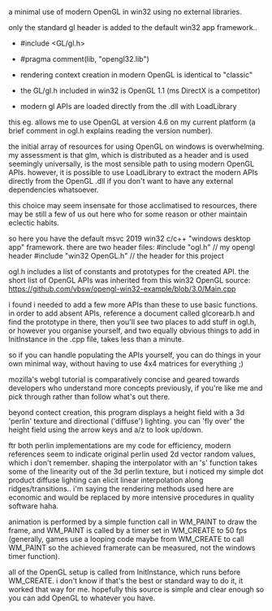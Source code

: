 a minimal use of modern OpenGL in win32 using no external libraries.

only the standard gl header is added to the default win32 app framework..
* #include <GL/gl.h>
* #pragma comment(lib, "opengl32.lib")

* rendering context creation in modern OpenGL is identical to "classic"
* the GL/gl.h included in win32 is OpenGL 1.1 (ms DirectX is a competitor)
* modern gl APIs are loaded directly from the .dll with LoadLibrary

this eg. allows me to use OpenGL at version 4.6 on my current platform (a brief comment in ogl.h explains reading the version number).

the initial array of resources for using OpenGL on windows is overwhelming. my assessment is that glm, which is distributed as a header and is used seemingly universally, is the most sensible path to using modern OpenGL APIs. however, it is possible to use LoadLibrary to extract the modern APIs directly from the OpenGL .dll if you don't want to have any external dependencies whatsoever.

this choice may seem insensate for those acclimatised to resources, there may be still a few of us out here who for some reason or other maintain eclectic habits.


so here you have the default msvc 2019 win32 c/c++ "windows desktop app" framework. there are two header files:
#include "ogl.h"	//	my opengl header
#include "win32 OpenGL.h" //  the header for this project

ogl.h includes a list of constants and prototypes for the created API. the short list of OpenGL APIs was inherited from this win32 OpenGL source:
https://github.com/vbsw/opengl-win32-example/blob/3.0/Main.cpp

i found i needed to add a few more APIs than these to use basic functions. in order to add absent APIs, reference a document called glcorearb.h and find the prototype in there, then you'll see two places to add stuff in ogl.h, or however you organise yourself, and two equally obvious things to add in InitInstance in the .cpp file, takes less than a minute.

so if you can handle populating the APIs yourself, you can do things in your own minimal way, without having to use 4x4 matrices for everything ;)

mozilla's webgl tutorial is comparatively concise and geared towards developers who understand more concepts previously, if you're like me and pick through rather than follow what's out there.


beyond contect creation, this program displays a height field with a 3d 'perlin' texture and directional ('diffuse') lighting. you can 'fly over' the height field using the arrow keys and a/z to look up/down.

ftr both perlin implementations are my code for efficiency, modern references seem to indicate original perlin used 2d vector random values, which i don't remember. shaping the interpolator with an 's' function takes some of the linearity out of the 3d perlin texture, but i noticed my simple dot product diffuse lighting can elicit linear interpolation along ridges/transitions.. i'm saying the rendering methods used here are economic and would be replaced by more intensive procedures in quality software haha.

animation is performed by a simple function call in WM_PAINT to draw the frame, and WM_PAINT is called by a timer set in WM_CREATE to 50 fps (generally, games use a looping code maybe from WM_CREATE to call WM_PAINT so the achieved framerate can be measured, not the windows timer function).

all of the OpenGL setup is called from InitInstance, which runs before WM_CREATE. i don't know if that's the best or standard way to do it, it worked that way for me. hopefully this source is simple and clear enough so you can add OpenGL to whatever you have.
